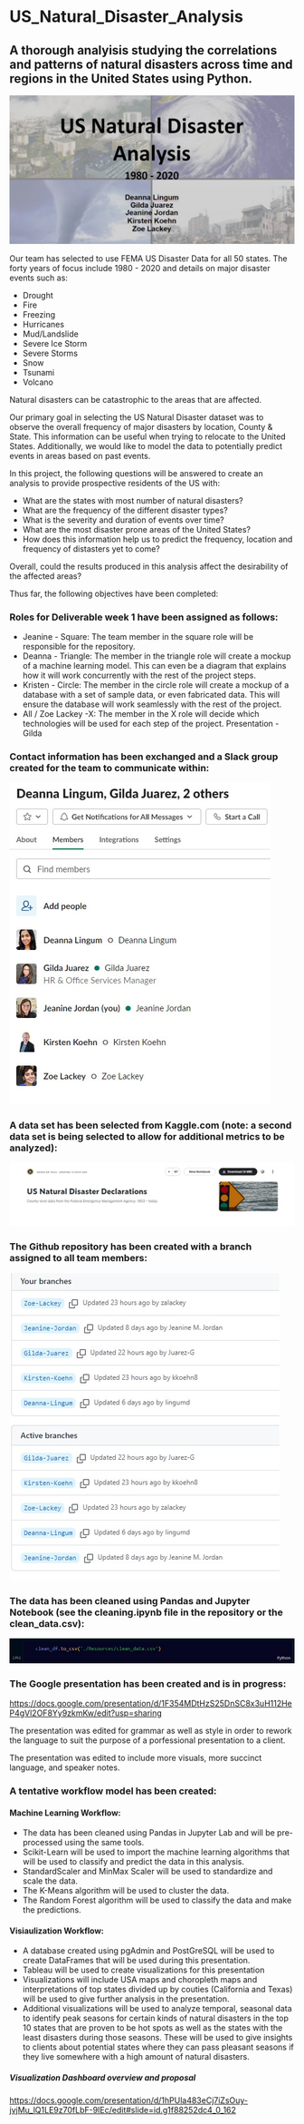 # US_Natural_Disaster_Analysis

 ## A thorough analyisis studying the correlations and patterns of natural disasters across time and regions in the United States using Python.
 
![](Images/slide1.jpg)

Our team has selected to use FEMA US Disaster Data for all 50 states. The forty years of focus include 1980 - 2020 and details on major disaster events such as:

* Drought
* Fire
* Freezing
* Hurricanes
* Mud/Landslide
* Severe Ice Storm
* Severe Storms
* Snow
* Tsunami
* Volcano

Natural disasters can be catastrophic to the areas that are affected.

Our primary goal in selecting the US Natural Disaster dataset was to observe the overall frequency of major disasters by location, County & State.  This information can be useful when trying to relocate to the United States. Additionally, we would like to model the data to potentially predict events in areas based on past events.

In this project, the following questions will be answered to create an analysis to provide prospective residents of the US with: 

* What are the states with most number of natural disasters?
* What are the frequency of the different disaster types?
* What is the severity and duration of events over time?
* What are the most disaster prone areas of the United States?
* How does this information help us to predict the frequency, location and frequency of distasters yet to come?

Overall, could the results produced in this analysis affect the desirability of the affected areas?

Thus far, the following objectives have been completed:

### Roles for Deliverable week 1 have been assigned as follows:

* Jeanine - Square: The team member in the square role will be responsible for the repository.
* Deanna - Triangle: The member in the triangle role will create a mockup of a machine learning model. This can even be a diagram that explains how it will work concurrently with the rest of the project steps.
* Kristen - Circle: The member in the circle role will create a mockup of a database with a set of sample data, or even fabricated data. This will ensure the database will work seamlessly with the rest of the project.
* All / Zoe Lackey -X: The member in the X role will decide which technologies will be used for each step of the project.
Presentation - Gilda

### Contact information has been exchanged and a Slack group created for the team to communicate within: 

![](Images/slack.jpg)

### A data set has been selected from Kaggle.com (note: a second data set is being selected to allow for additional metrics to be analyzed):

![](Images/datasetimage.jpg)

### The Github repository has been created with a branch assigned to all team members:

![](Images/branches.jpg)

### The data has been cleaned using Pandas and Jupyter Notebook (see the cleaning.ipynb file in the repository or the clean_data.csv):

![](Images/cleandf.jpg)

### The Google presentation has been created and is in progress:

https://docs.google.com/presentation/d/1F354MDtHzS25DnSC8x3uH112HeP4gVl2OF8Yy9zkmKw/edit?usp=sharing

The presentation was edited for grammar as well as style in order to rework the language to suit the purpose of a porfessional presentation to a client. 

The presentation was edited to include more visuals, more succinct language, and speaker notes. 

### A tentative workflow model has been created:

#### Machine Learning Workflow:

* The data has been cleaned using Pandas in Jupyter Lab and will be pre-processed using the same tools. 
* Scikit-Learn will be used to import the machine learning algorithms that will be used to classify and predict the data in this analysis. 
* StandardScaler and MinMax Scaler will be used to standardize and scale the data. 
* The K-Means algorithm will be used to cluster the data.
* The Random Forest algorithm will be used to classify the data and make the predictions. 

#### Visiaulization Workflow:

* A database created using pgAdmin and PostGreSQL will be used to create DataFrames that will be used during this presentation. 
* Tableau will be used to create visualizations for this presentation
* Visualizations will include USA maps and choropleth maps and interpretations of top states divided up by couties (California and Texas) will be used to give further analysis in the presentation. 
* Additional visualizations will be used to analyze temporal, seasonal data to identify peak seasons for certain kinds of natural disasters in the top 10 states that are proven to be hot spots as well as the states with the least disasters during those seasons. These will be used to give insights to clients about potential states where they can pass pleasant seasons if they live somewhere with a high amount of natural disasters. 

##### Visualization Dashboard overview and proposal 

https://docs.google.com/presentation/d/1hPUla483eCj7iZsOuy-jvjMu_lQ1LE9z70fLbF-9IEc/edit#slide=id.g1f88252dc4_0_162